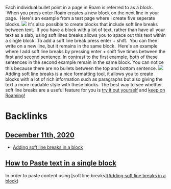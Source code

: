 Each individual bullet point in a page in Roam is referred to as a block.  When you press enter Roam creates a new block on the next line in your page.  Here's an example from a test page where I create five seperate blocks.
![](https://s3.amazonaws.com/cdn.freshdesk.com/data/helpdesk/attachments/production/64001916149/original/e94i3GMtvW2xgqkj42JQP1KtV5M4yHYawQ.gif?1597887885)
It's also possible to create blocks that include soft line breaks between text.  If you have a block with a lot of text, rather than have all your text as a slab, using soft lines breaks allows you to space out this text within a single block.
To add a soft line break press enter + shift.  You can then write on a new line, but it remains in the same block.  Here's an example where I add soft line breaks by pressing enter + shift five times between the first and second sentence. In contrast to the first example, both of these sentences in the second example remain in the same block. You can notice this because there are no bullets between the top and bottom sentence.
![](https://s3.amazonaws.com/cdn.freshdesk.com/data/helpdesk/attachments/production/64001917960/original/NDHp7Y48v_0YTBpzRgivRN1Ef7AuhRgL_w.gif?1597894336)
Adding soft line breaks is a nice formatting tool, it allows you to create blocks with a lot of rich information such as paragraphs but also giving the text a more readable style with these blocks.
The best way to see whether soft line breaks are a useful feature for you is [try it out yourself](<try it out yourself.md>) and [keep on Roaming!](<keep on Roaming!.md>)


# Backlinks
## [December 11th, 2020](<December 11th, 2020.md>)
- [Adding soft line breaks in a block](<Adding soft line breaks in a block.md>)

## [How to Paste text in a single block](<How to Paste text in a single block.md>)
In order to paste content using [soft line breaks]([Adding soft line breaks in a block](<Adding soft line breaks in a block.md>))

